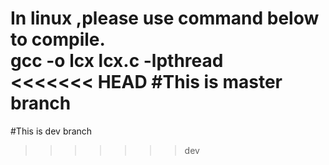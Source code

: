 In linux ,please use command below to compile.  
gcc -o lcx lcx.c -lpthread  
<<<<<<< HEAD
#This is master branch  
=======
#This is dev branch  
>>>>>>> dev
 
